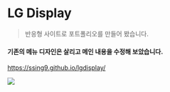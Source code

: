 # LG Display
>반응형 사이트로 포트폴리오를 만들어 봤습니다.
#### 기존의 메뉴 디자인은 살리고 메인 내용을 수정해 보았습니다.
https://ssing9.github.io/lgdisplay/
<p><img src="http://thumbnail.egloos.net/700x0/http://pds18.egloos.com/pds/201910/15/49/e0021949_5da55f8d010ae.png"></img></p>


